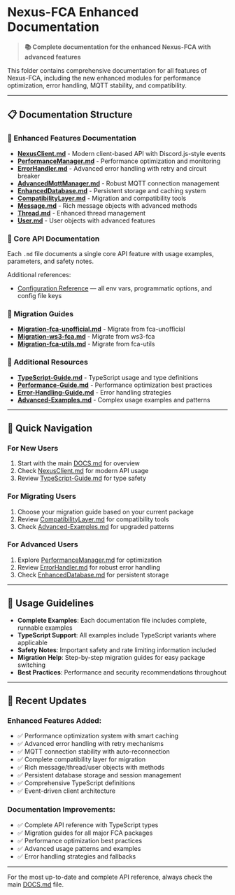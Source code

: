 # Nexus-FCA Enhanced Documentation

> **📚 Complete documentation for the enhanced Nexus-FCA with advanced features**

This folder contains comprehensive documentation for all features of Nexus-FCA, including the new enhanced modules for performance optimization, error handling, MQTT stability, and compatibility.

---

## 📋 Documentation Structure

### 🚀 Enhanced Features Documentation
- **[NexusClient.md](./NexusClient.md)** - Modern client-based API with Discord.js-style events
- **[PerformanceManager.md](./PerformanceManager.md)** - Performance optimization and monitoring
- **[ErrorHandler.md](./ErrorHandler.md)** - Advanced error handling with retry and circuit breaker
- **[AdvancedMqttManager.md](./AdvancedMqttManager.md)** - Robust MQTT connection management
- **[EnhancedDatabase.md](./EnhancedDatabase.md)** - Persistent storage and caching system
- **[CompatibilityLayer.md](./CompatibilityLayer.md)** - Migration and compatibility tools
- **[Message.md](./Message.md)** - Rich message objects with advanced methods
- **[Thread.md](./Thread.md)** - Enhanced thread management
- **[User.md](./User.md)** - User objects with advanced features

### 🔧 Core API Documentation
Each `.md` file documents a single core API feature with usage examples, parameters, and safety notes.

Additional references:
- [Configuration Reference](./configuration-reference.md) — all env vars, programmatic options, and config file keys

### 🔗 Migration Guides
- **[Migration-fca-unofficial.md](./Migration-fca-unofficial.md)** - Migrate from fca-unofficial
- **[Migration-ws3-fca.md](./Migration-ws3-fca.md)** - Migrate from ws3-fca  
- **[Migration-fca-utils.md](./Migration-fca-utils.md)** - Migrate from fca-utils

### 📖 Additional Resources
- **[TypeScript-Guide.md](./TypeScript-Guide.md)** - TypeScript usage and type definitions
- **[Performance-Guide.md](./Performance-Guide.md)** - Performance optimization best practices
- **[Error-Handling-Guide.md](./Error-Handling-Guide.md)** - Error handling strategies
- **[Advanced-Examples.md](./Advanced-Examples.md)** - Complex usage examples and patterns

---

## 🚀 Quick Navigation

### For New Users
1. Start with the main [DOCS.md](../DOCS.md) for overview
2. Check [NexusClient.md](./NexusClient.md) for modern API usage
3. Review [TypeScript-Guide.md](./TypeScript-Guide.md) for type safety

### For Migrating Users
1. Choose your migration guide based on your current package
2. Review [CompatibilityLayer.md](./CompatibilityLayer.md) for compatibility tools
3. Check [Advanced-Examples.md](./Advanced-Examples.md) for upgraded patterns

### For Advanced Users
1. Explore [PerformanceManager.md](./PerformanceManager.md) for optimization
2. Review [ErrorHandler.md](./ErrorHandler.md) for robust error handling
3. Check [EnhancedDatabase.md](./EnhancedDatabase.md) for persistent storage

---

## 📝 Usage Guidelines

- **Complete Examples**: Each documentation file includes complete, runnable examples
- **TypeScript Support**: All examples include TypeScript variants where applicable
- **Safety Notes**: Important safety and rate limiting information included
- **Migration Help**: Step-by-step migration guides for easy package switching
- **Best Practices**: Performance and security recommendations throughout

---

## 🔄 Recent Updates

### Enhanced Features Added:
- ✅ Performance optimization system with smart caching
- ✅ Advanced error handling with retry mechanisms  
- ✅ MQTT connection stability with auto-reconnection
- ✅ Complete compatibility layer for migration
- ✅ Rich message/thread/user objects with methods
- ✅ Persistent database storage and session management
- ✅ Comprehensive TypeScript definitions
- ✅ Event-driven client architecture

### Documentation Improvements:
- ✅ Complete API reference with TypeScript types
- ✅ Migration guides for all major FCA packages
- ✅ Performance optimization best practices
- ✅ Advanced usage patterns and examples
- ✅ Error handling strategies and fallbacks

---

For the most up-to-date and complete API reference, always check the main [DOCS.md](../DOCS.md) file.
